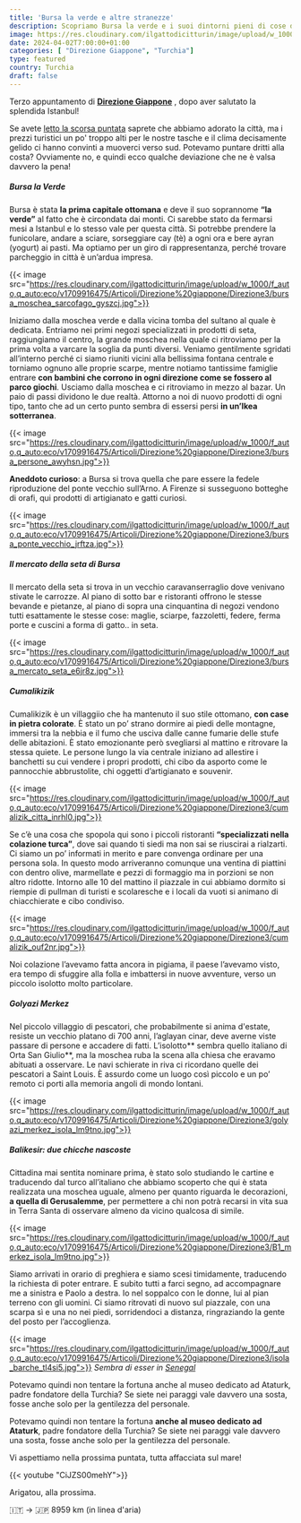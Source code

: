 ```yaml
---
title: 'Bursa la verde e altre stranezze'
description: Scopriamo Bursa la verde e i suoi dintorni pieni di cose da scoprire come il ponte vecchio di Firenze, la cupola della Roccia e un'isola paticolare
image: https://res.cloudinary.com/ilgattodicitturin/image/upload/w_1000/f_auto,q_auto:eco/v1713011125/Articoli/Direzione%20giappone/Direzione3/balinkesir_van_fy5xyc.jpg
date: 2024-04-02T7:00:00+01:00
categories: [ "Direzione Giappone", "Turchia"]
type: featured  
country: Turchia 
draft: false
---
```


Terzo appuntamento di **[Direzione Giappone](/categories/direzione-giappone)** , dopo aver salutato la splendida Istanbul! 

Se avete [letto la scorsa puntata](/blog/direzione-giappone-2-istanbul-che-spettacolo) saprete che abbiamo adorato la città, ma i prezzi turistici un po' troppo alti per le nostre tasche e il clima decisamente gelido ci hanno convinti a muoverci verso sud. 
Potevamo puntare dritti alla costa? Ovviamente no, e quindi ecco qualche deviazione che ne è valsa davvero la pena! 

##### Bursa la Verde 

Bursa è stata **la prima capitale ottomana** e deve il suo soprannome **“la verde”** al fatto che è circondata dai monti. Ci sarebbe stato da fermarsi mesi a Istanbul e lo stesso vale per questa città.
Si potrebbe prendere la funicolare, andare a sciare, sorseggiare cay (tè) a ogni ora e bere ayran (yogurt) ai pasti. Ma optiamo per un giro di rappresentanza, perché trovare parcheggio in città è un’ardua impresa. 

{{< image src="https://res.cloudinary.com/ilgattodicitturin/image/upload/w_1000/f_auto,q_auto:eco/v1709916475/Articoli/Direzione%20giappone/Direzione3/bursa_moschea_sarcofago_gyszcj.jpg">}}

Iniziamo dalla moschea verde e dalla vicina tomba del sultano al quale è dedicata. Entriamo nei primi negozi specializzati in prodotti di seta, raggiungiamo il centro, la grande moschea nella quale ci ritroviamo per la prima volta a varcare la soglia da punti diversi. Veniamo gentilmente sgridati all’interno perché ci siamo riuniti vicini alla bellissima fontana centrale e torniamo ognuno alle proprie scarpe, mentre notiamo tantissime famiglie entrare **con bambini che corrono in ogni direzione come se fossero al parco giochi**.
Usciamo dalla moschea e ci ritroviamo in mezzo al bazar. Un paio di passi dividono le due realtà. Attorno a noi di nuovo prodotti di ogni tipo, tanto che ad un certo punto sembra di essersi persi **in un’Ikea sotterranea**. 

{{< image src="https://res.cloudinary.com/ilgattodicitturin/image/upload/w_1000/f_auto,q_auto:eco/v1709916475/Articoli/Direzione%20giappone/Direzione3/bursa_persone_awyhsn.jpg">}}

**Aneddoto curioso**: a Bursa si trova quella che pare essere la fedele riproduzione del ponte vecchio sull’Arno. A Firenze si susseguono botteghe di orafi, qui prodotti di artigianato e gatti curiosi. 
 
{{< image src="https://res.cloudinary.com/ilgattodicitturin/image/upload/w_1000/f_auto,q_auto:eco/v1709916475/Articoli/Direzione%20giappone/Direzione3/bursa_ponte_vecchio_jrftza.jpg">}}

##### Il mercato della seta di Bursa

Il mercato della seta si trova in un vecchio caravanserraglio dove venivano stivate le carrozze. Al piano di sotto bar e ristoranti offrono le stesse bevande e pietanze, al piano di sopra una cinquantina di negozi vendono tutti esattamente le stesse cose: maglie, sciarpe, fazzoletti, federe, ferma porte e cuscini a forma di gatto.. in seta. 

{{< image src="https://res.cloudinary.com/ilgattodicitturin/image/upload/w_1000/f_auto,q_auto:eco/v1709916475/Articoli/Direzione%20giappone/Direzione3/bursa_mercato_seta_e6jr8z.jpg">}}

##### Cumalikizik 

Cumalikizik è un villaggiio che ha mantenuto il suo stile ottomano, **con case in pietra colorate**. È stato un po’ strano dormire ai piedi delle montagne, immersi tra la nebbia e il fumo che usciva dalle canne fumarie delle stufe delle abitazioni. 
È stato emozionante però svegliarsi al mattino e ritrovare la stessa quiete. Le persone lungo la via centrale iniziano ad allestire i banchetti su cui vendere i propri prodotti, chi cibo da asporto come le pannocchie abbrustolite, chi oggetti d’artigianato e souvenir. 

{{< image src="https://res.cloudinary.com/ilgattodicitturin/image/upload/w_1000/f_auto,q_auto:eco/v1709916475/Articoli/Direzione%20giappone/Direzione3/cumalizik_citta_inrhl0.jpg">}}

Se c’è una cosa che spopola qui sono i piccoli ristoranti **“specializzati nella colazione turca”**, dove sai quando ti siedi ma non sai se riuscirai a rialzarti. Ci siamo un po’ informati in merito e pare convenga ordinare per una persona sola. In questo modo arriveranno comunque una ventina di piattini con dentro olive, marmellate e pezzi di formaggio ma in porzioni se non altro ridotte. Intorno alle 10 del mattino il piazzale in cui abbiamo dormito si riempie di pullman di turisti e scolaresche e i locali da vuoti si animano di chiacchierate e cibo condiviso. 

{{< image src="https://res.cloudinary.com/ilgattodicitturin/image/upload/w_1000/f_auto,q_auto:eco/v1709916475/Articoli/Direzione%20giappone/Direzione3/cumalizik_ouf2nr.jpg">}}

Noi colazione l’avevamo fatta ancora in pigiama, il paese l’avevamo visto, era tempo di sfuggire alla folla e imbattersi in nuove avventure, verso un piccolo isolotto molto particolare. 

##### Golyazi Merkez 

Nel piccolo villaggio di pescatori, che probabilmente si anima d'estate, resiste un vecchio platano di 700 anni, l’aglayan cinar, deve averne viste passare di persone e accadere di fatti. 
L’isolotto** sembra quello italiano di Orta San Giulio**, ma la moschea ruba la scena alla chiesa che eravamo abituati a osservare. Le navi schierate in riva ci ricordano quelle dei pescatori a Saint Louis. È assurdo come un luogo così piccolo e un po’ remoto ci porti alla memoria angoli di mondo lontani.

{{< image src="https://res.cloudinary.com/ilgattodicitturin/image/upload/w_1000/f_auto,q_auto:eco/v1709916475/Articoli/Direzione%20giappone/Direzione3/golyazi_merkez_isola_lm9tno.jpg">}}

##### Balikesir: due chicche nascoste 

Cittadina mai sentita nominare prima, è stato solo studiando le cartine e traducendo dal turco all’italiano che abbiamo scoperto che qui è stata realizzata una moschea uguale, almeno per quanto riguarda le decorazioni, **a quella di Gerusalemme**, per permettere a chi non potrà recarsi in vita sua in Terra Santa di osservare almeno da vicino qualcosa di simile. 

{{< image src="https://res.cloudinary.com/ilgattodicitturin/image/upload/w_1000/f_auto,q_auto:eco/v1709916475/Articoli/Direzione%20giappone/Direzione3/B1_merkez_isola_lm9tno.jpg">}}

Siamo arrivati in orario di preghiera e siamo scesi timidamente, traducendo la richiesta di poter entrare. E subito tutti a farci segno, ad accompagnare me a sinistra e Paolo a destra. Io nel soppalco con le donne, lui al pian terreno con gli uomini. Ci siamo ritrovati di nuovo sul piazzale, con una scarpa sì e una no nei piedi, sorridendoci a distanza, ringraziando la gente del posto per l’accoglienza. 

{{< image src="https://res.cloudinary.com/ilgattodicitturin/image/upload/w_1000/f_auto,q_auto:eco/v1709916475/Articoli/Direzione%20giappone/Direzione3/isola_barche_tl4si5.jpg">}}
_Sembra di esser in [Senegal](/categories/senegal)_

Potevamo quindi non tentare la fortuna anche al museo dedicato ad Ataturk, padre fondatore della Turchia? Se siete nei paraggi vale davvero una sosta, fosse anche solo per la gentilezza del personale. 


Potevamo quindi non tentare la fortuna **anche al museo dedicato ad Ataturk**, padre fondatore della Turchia? Se siete nei paraggi vale davvero una sosta, fosse anche solo per la gentilezza del personale. 

Vi aspettiamo nella prossima puntata, tutta affacciata sul mare!

{{< youtube "CiJZS00mehY">}}


Arigatou, alla prossima.

🇮🇹 → 🇯🇵 8959 km (in linea d'aria)
